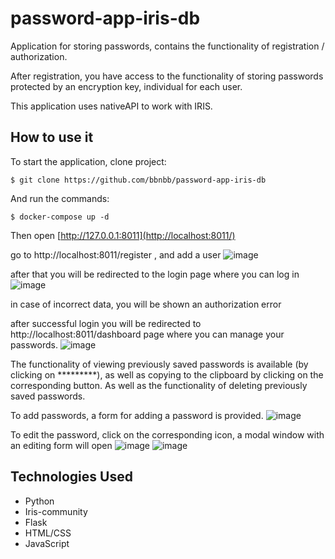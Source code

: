 # password-app-iris-db
Application for storing passwords, contains the functionality of registration / authorization.

After registration, you have access to the functionality of storing passwords protected by an encryption key, individual for each user.

This application uses nativeAPI to work with IRIS.

## How to use it 

To start the application, clone project:
 ```
$ git clone https://github.com/bbnbb/password-app-iris-db
```
And run the commands:
```
$ docker-compose up -d 
```
Then open [http://127.0.0.1:8011](http://localhost:8011/)

go to http://localhost:8011/register , and add a user
![image](https://github.com/bbnbb/password-app-iris-db/assets/15561051/6069219d-5650-4435-9b0b-61c476155592)

after that you will be redirected to the login page where you can log in
![image](https://github.com/bbnbb/password-app-iris-db/assets/15561051/ed750560-f7de-4666-8efb-b233cd83cd4c)

in case of incorrect data, you will be shown an authorization error

after successful login you will be redirected to http://localhost:8011/dashboard page where you can manage your passwords.
![image](https://github.com/bbnbb/password-app-iris-db/assets/15561051/33f85114-88df-4358-87d8-0f458164b24f)


The functionality of viewing previously saved passwords is available (by clicking on *********), as well as copying to the clipboard by clicking on the corresponding button. As well as the functionality of deleting previously saved passwords.

To add passwords, a form for adding a password is provided.
![image](https://github.com/bbnbb/password-app-iris-db/assets/15561051/f47ec811-4f8e-4d13-8d7b-10f8fe49b2b4)

To edit the password, click on the corresponding icon, a modal window with an editing form will open
![image](https://github.com/bbnbb/password-app-iris-db/assets/15561051/b5acef0a-37c0-44c3-9a2f-77f8a821711a)
![image](https://github.com/bbnbb/password-app-iris-db/assets/15561051/748e190f-c459-4243-8ade-8fa793524df6)



## Technologies Used

- Python
- Iris-community
- Flask
- HTML/CSS
- JavaScript


